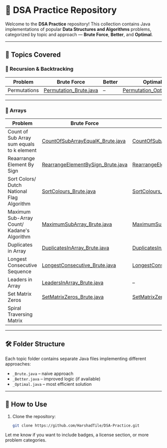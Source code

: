# 📘 DSA Practice Repository

Welcome to the **DSA Practice** repository! This collection contains Java implementations of popular **Data Structures and Algorithms** problems, categorized by topic and approach — **Brute Force**, **Better**, and **Optimal**.

---

## 📌 Topics Covered

### 🔁 Recursion & Backtracking

| Problem      | Brute Force | Better | Optimal |
|--------------|-------------|--------|---------|
| Permutations | [Permutation_Brute.java](https://github.com/HarshadTile/DSA-Practice/blob/main/src/RecursionAndBacktacking/Permutation_Brute.java) | – | [Permutation_Optimal.java](https://github.com/HarshadTile/DSA-Practice/blob/main/src/RecursionAndBacktacking/Permutation_Optimal.java) |

---

### 📂 Arrays

| Problem                                     | Brute Force                                                                                                                     | Better                                                                                                                                    | Optimal                                                                                                                                     |
|---------------------------------------------|---------------------------------------------------------------------------------------------------------------------------------|-------------------------------------------------------------------------------------------------------------------------------------------|---------------------------------------------------------------------------------------------------------------------------------------------|
| Count of Sub Array sum equals to k element  | [CountOfSubArrayEqualK_Brute.java](https://github.com/HarshadTile/DSA-Practice/blob/main/src/Arrays/CountOfSubArrayEqualK_Brute.java)     | [CountOfSubArrayEqualK_Better.java](https://github.com/HarshadTile/DSA-Practice/blob/main/src/Arrays/CountOfSubArrayEqualK_Better.java)   | [CountOfSubArrayEqualK_Optimal.java](https://github.com/HarshadTile/DSA-Practice/blob/main/src/Arrays/CountOfSubArrayEqualK_Optimal.java)   |
| Reaarrange Element By Sign                  | [RearrangeElementBySign_Brute.java](https://github.com/HarshadTile/DSA-Practice/blob/main/src/Arrays/RearrangeElementBySign_Brute.java)    | [RearrangeElementBySign_Better.java](https://github.com/HarshadTile/DSA-Practice/blob/main/src/Arrays/RearrangeElementBySign_Better.java) | [RearrangeElementBySign_Optimal.java](https://github.com/HarshadTile/DSA-Practice/blob/main/src/Arrays/RearrangeElementBySign_Optimal.java) |
| Sort Colors/ Dutch National Flag Algorithm  | [SortColours_Brute.java](https://github.com/HarshadTile/DSA-Practice/blob/main/src/Arrays/SortColours_Brute.java)               | [SortColours_Better.java](https://github.com/HarshadTile/DSA-Practice/blob/main/src/Arrays/SortColours_Better.java)                       | [SortColours_Optimal.java](https://github.com/HarshadTile/DSA-Practice/blob/main/src/Arrays/SortColours_Optimal.java)                       |
| Maximum Sub-Array Count/ Kadane's Algorithm | [MaximumSubArray_Brute.java](https://github.com/HarshadTile/DSA-Practice/blob/main/src/Arrays/MaximumSubArray_Brute.java)       | [MaximumSubArray_Better.java](https://github.com/HarshadTile/DSA-Practice/blob/main/src/Arrays/MaximumSubArray_Better.java)               | [MaximumSubArray_Optimal.java](https://github.com/HarshadTile/DSA-Practice/blob/main/src/Arrays/MaximumSubArray_Optimal.java)               |
| Duplicates in Array                         | [DuplicatesInArray_Brute.java](https://github.com/HarshadTile/DSA-Practice/blob/main/src/Arrays/DuplicatesInArray_Brute.java)   | [DuplicatesInArray_Better.java](https://github.com/HarshadTile/DSA-Practice/blob/main/src/Arrays/DuplicatesInArray_Better.java)           | [DuplicatesInArray_Optimal.java](https://github.com/HarshadTile/DSA-Practice/blob/main/src/Arrays/DuplicatesInArray_Optimal.java)           |
| Longest Consecutive Sequence                | [LongestConsecutive_Brute.java](https://github.com/HarshadTile/DSA-Practice/blob/main/src/Arrays/LongestConsucative_Brute.java) | [LongestConsecutive_Better.java](https://github.com/HarshadTile/DSA-Practice/blob/main/src/Arrays/LongestConsucative_Better.java)         | [LongestConsecutive_Optimal.java](https://github.com/HarshadTile/DSA-Practice/blob/main/src/Arrays/LongestConsucative_Optimal.java)         |
| Leaders in Array                            | [LeadersInArray_Brute.java](https://github.com/HarshadTile/DSA-Practice/blob/main/src/Arrays/LeadersInArray_Brute.java)         | –                                                                                                                                         | [LeadersInArray_Optimal.java](https://github.com/HarshadTile/DSA-Practice/blob/main/src/Arrays/LeadersInArray_Optimal.java)                 |
| Set Matrix Zeros                            | [SetMatrixZeros_Brute.java](https://github.com/HarshadTile/DSA-Practice/blob/main/src/Arrays/SetMatrixZeros_Brute.java)         | [SetMatrixZeros_Better.java](https://github.com/HarshadTile/DSA-Practice/blob/main/src/Arrays/SetMatrixZeros_Better.java)                 | [SetMatrixZeros_Optimal.java](https://github.com/HarshadTile/DSA-Practice/blob/main/src/Arrays/SetMatrixZeros_Optimal.java)                 |
| Spiral Traversing Matrix                    |                                                                                                                                 |                                                                                                                                           | [SpirallyMatrixTraverse.java](https://github.com/HarshadTile/DSA-Practice/blob/main/src/Arrays/SpirallyMatrixTraverse.java)                 |



---

## 🛠️ Folder Structure

Each topic folder contains separate Java files implementing different approaches:
- `_Brute.java` – naive approach
- `_Better.java` – improved logic (if available)
- `_Optimal.java` – most efficient solution

---

## 🚀 How to Use

1. Clone the repository:
   ```bash
   git clone https://github.com/HarshadTile/DSA-Practice.git


Let me know if you want to include badges, a license section, or more problem categories.

